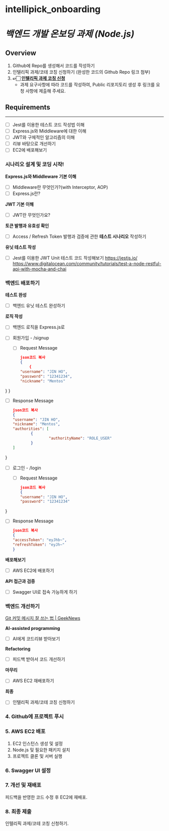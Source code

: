 ﻿# intellipick_onboarding

# _백엔드 개발 온보딩 과제 (Node.js)_

## Overview

1. Github에 Repo를 생성해서 코드를 작성하기
2. 인텔리픽 과제/코테 코칭 신청하기 (완성한 코드의 Github Repo 링크 첨부)
3. **👉🏻 [인텔리픽 과제 코칭 신청](https://intellipick.spartacodingclub.kr/coaching)**
   - 과제 요구사항에 따라 코드를 작성하여, Public 리포지토리 생성 후 링크를 요청 사항에 제출해 주세요.

## Requirements

---

- [ ] Jest를 이용한 테스트 코드 작성법 이해
- [ ] Express.js와 Middleware에 대한 이해
- [ ] JWT와 구체적인 알고리즘의 이해
- [ ] 리뷰 바탕으로 개선하기
- [ ] EC2에 배포해보기

### 시나리오 설계 및 코딩 시작!

**Express.js와 Middleware 기본 이해**

- [ ] Middleware란 무엇인가?(with Interceptor, AOP)
- [ ] Express.js란?

**JWT 기본 이해**

- [ ] JWT란 무엇인가요?

**토큰 발행과 유효성 확인**

- [ ] Access / Refresh Token 발행과 검증에 관한 **테스트 시나리오** 작성하기

**유닛 테스트 작성**

- [ ] Jest를 이용한 JWT Unit 테스트 코드 작성해보기
      https://jestjs.io/
      https://www.digitalocean.com/community/tutorials/test-a-node-restful-api-with-mocha-and-chai

### 백엔드 배포하기

**테스트 완성**

- [ ] 백엔드 유닛 테스트 완성하기

**로직 작성**

- [ ] 백엔드 로직을 Express.js로
- [ ] 회원가입 - /signup

  - [ ] Request Message

    ```json
    json코드 복사
    {
    	{
	"username": "JIN HO",
	"password": "12341234",
	"nickname": "Mentos"
}
    }


  - [ ] Response Message

    ```json
    json코드 복사
    {
	"username": "JIN HO",
	"nickname": "Mentos",
	"authorities": [
			{
					"authorityName": "ROLE_USER"
			}
	]
}


- [ ] 로그인 - /login

  - [ ] Request Message

    ```json
    json코드 복사
    {
	"username": "JIN HO",
	"password": "12341234"
}


  - [ ] Response Message

    ```json
    json코드 복사
    {
    "accessToken": "eyJhb~",
    "refreshToken": "eyJh~"
    }


**배포해보기**

- [ ] AWS EC2에 배포하기

**API 접근과 검증**

- [ ] Swagger UI로 접속 가능하게 하기

### 백엔드 개선하기

[Git 커밋 메시지 잘 쓰는 법 | GeekNews](https://news.hada.io/topic?id=9178&utm_source=slack&utm_medium=bot&utm_campaign=TQ595477U)

**AI-assisted programming**

- [ ] AI에게 코드리뷰 받아보기

**Refactoring**

- [ ] 피드백 받아서 코드 개선하기

**마무리**

- [ ] AWS EC2 재배포하기

**최종**

- [ ] 인텔리픽 과제/코테 코칭 신청하기

### 4. Github에 프로젝트 푸시

### 5. AWS EC2 배포

1. EC2 인스턴스 생성 및 설정
2. Node.js 및 필요한 패키지 설치
3. 프로젝트 클론 및 서버 실행

### 6. Swagger UI 설정

### 7. 개선 및 재배포

피드백을 반영한 코드 수정 후 EC2에 재배포.

### 8. 최종 제출

인텔리픽 과제/코테 코칭 신청하기.
